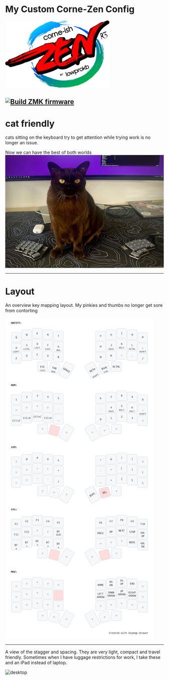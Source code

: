 # My Custom Corne-Zen Config

![](img/Zen_R3.png)

## [![Build ZMK firmware](https://github.com/mikewebbtech/zmk-config/actions/workflows/build.yml/badge.svg)](https://github.com/mikewebbtech/zmk-config/actions/workflows/build.yml)

# cat friendly

cats sitting on the keyboard try to get attention while trying work is no longer an issue.

Now we can have the best of both worlds
![kitty keeb](img/KittyKeeb.jpeg)

---

# Layout

An overview key mapping layout. My pinkies and thumbs no longer get sore from contorting

![keymap](img/my_keymap.png)

---

A view of the stagger and spacing. They are very light, compact and travel friendly. Sometimes when I have luggage restrictions for work, I take these and an iPad instead of laptop.

![desktop](img/desktop.jpg)
